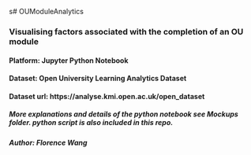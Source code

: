 s# OUModuleAnalytics

<h3>Visualising factors associated with the completion of an OU module 
<h4>Platform: Jupyter Python Notebook </h4>
<h4>Dataset: Open University Learning Analytics Dataset </h4>
<h4>Dataset url: https://analyse.kmi.open.ac.uk/open_dataset </h4>
<h5>More explanations and details of the python notebook see Mockups folder. python script is also included in this repo. </h5>
<h5> Author: Florence Wang </h5>
